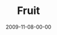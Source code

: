---
layout: message
category: message
series: "The Garden"
title: "Fruit"
date: 2009-11-08-00-00
message_id: 589
audio: "http://s3.amazonaws.com/crossroadsaudiomessages/TheGarden5.mp3"
audio-duration: "38:48"
program: "http://s3.amazonaws.com/crossroads-media/media/legacy/documents/11_07-08_09Program.pdf"
notes-description: "Brian Tome discusses how growth naturally leads to reproduction and fruit."
notes: "http://s3.amazonaws.com/crossroads-media/media/legacy/documents/SN_11_07-08_09.pdf"
notes-title: "Reproduction (Study Notes)"
description: "Brian Tome discusses how growth naturally leads to reproduction and fruit."
video: "https://s3.amazonaws.com/crossroadsvideomessages/TheGarden5.mp4"
video-duration: "38:48"
video-image: "http://s3.amazonaws.com/crossroads-media/images/legacy/content/TheGarden5-still.jpg"
explicit: false
---